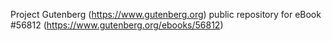 Project Gutenberg (https://www.gutenberg.org) public repository for
eBook #56812 (https://www.gutenberg.org/ebooks/56812)
